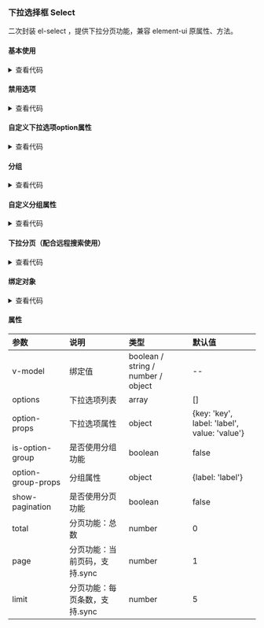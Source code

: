 ### 下拉选择框 Select

二次封装 el-select ，提供下拉分页功能，兼容 element-ui 原属性、方法。

#### 基本使用

<template>
  <Select-Demo1 />
</template>

<details>
  <summary>查看代码</summary>

  <<< @/docs/.vuepress/components/Select/Demo1.vue
</details>

#### 禁用选项

<template>
  <Select-Demo4 />
</template>

<details>
  <summary>查看代码</summary>

  <<< @/docs/.vuepress/components/Select/Demo4.vue
</details>

#### 自定义下拉选项option属性

<template>
  <Select-Demo5 />
</template>

<details>
  <summary>查看代码</summary>

  <<< @/docs/.vuepress/components/Select/Demo5.vue
</details>

#### 分组

<template>
  <Select-Demo2 />
</template>

<details>
  <summary>查看代码</summary>

  <<< @/docs/.vuepress/components/Select/Demo2.vue
</details>

#### 自定义分组属性

<template>
  <Select-Demo3 />
</template>

<details>
  <summary>查看代码</summary>

  <<< @/docs/.vuepress/components/Select/Demo3.vue
</details>

#### 下拉分页（配合远程搜索使用）

<template>
  <Select-Demo6 />
</template>

<details>
  <summary>查看代码</summary>

  <<< @/docs/.vuepress/components/Select/Demo6.vue
</details>

#### 绑定对象

<template>
  <Select-Demo7 />
</template>

<details>
  <summary>查看代码</summary>

  <<< @/docs/.vuepress/components/Select/Demo7.vue
</details>

#### 属性

|参数|说明|类型|默认值|
|:---|:---|:---|:---|
|v-model|绑定值|boolean / string / number / object|--|
|options|下拉选项列表|array|[]|
|option-props|下拉选项属性|object|{key: 'key', label: 'label', value: 'value'}|
|is-option-group|是否使用分组功能|boolean|false|
|option-group-props|分组属性|object|{label: 'label'}|
|show-pagination|是否使用分页功能|boolean|false|
|total|分页功能：总数|number|0|
|page|分页功能：当前页码，支持.sync|number|1|
|limit|分页功能：每页条数，支持.sync|number|5|
